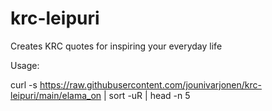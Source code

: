 # krc-leipuri
 Creates KRC quotes for inspiring your everyday life


 Usage:

 curl -s https://raw.githubusercontent.com/jounivarjonen/krc-leipuri/main/elama_on | sort -uR | head -n 5

